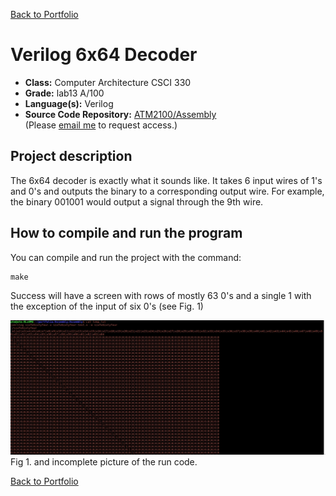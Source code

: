 [Back to Portfolio](./)

Verilog 6x64 Decoder
===============

-   **Class:** Computer Architecture CSCI 330
-   **Grade:** lab13 A/100
-   **Language(s):** Verilog
-   **Source Code Repository:** [ATM2100/Assembly](https://github.com/ATM2100/Assembly)  
    (Please [email me](mailto:atmacklin@csustudent.net?subject=GitHub%20Access) to request access.)

## Project description

The 6x64 decoder is exactly what it sounds like. It takes 6 input wires of 1's and 0's and outputs the binary to a corresponding output wire. For example, the binary 001001 would output a signal through the 9th wire.

## How to compile and run the program

You can compile and run the project with the command:
```
make
```
Success will have a screen with rows of mostly 63 0's and a single 1 with the exception of the input of six 0's (see Fig. 1)

![screenshot](/images/project3/fig1.png)  
Fig 1. and incomplete picture of the run code.

[Back to Portfolio](./)